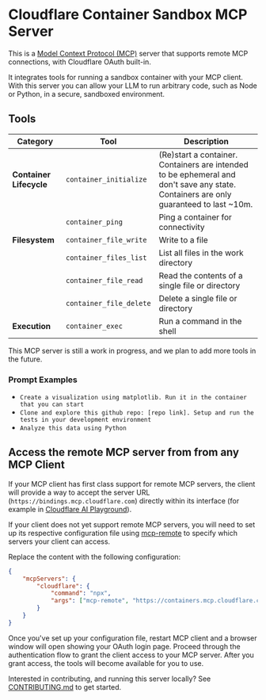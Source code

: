 # Cloudflare Container Sandbox MCP Server

This is a [Model Context Protocol (MCP)](https://modelcontextprotocol.io/introduction) server that supports remote MCP connections, with Cloudflare OAuth built-in.

It integrates tools for running a sandbox container with your MCP client. With this server you can allow your LLM to run arbitrary code, such as Node or Python, in a secure, sandboxed environment.

## Tools

| **Category**            | **Tool**                | **Description**                                                                                                                       |
| ----------------------- | ----------------------- | ------------------------------------------------------------------------------------------------------------------------------------- |
| **Container Lifecycle** | `container_initialize`  | (Re)start a container. Containers are intended to be ephemeral and don't save any state. Containers are only guaranteed to last ~10m. |
|                         | `container_ping`        | Ping a container for connectivity                                                                                                     |
| **Filesystem**          | `container_file_write`  | Write to a file                                                                                                                       |
|                         | `container_files_list`  | List all files in the work directory                                                                                                  |
|                         | `container_file_read`   | Read the contents of a single file or directory                                                                                       |
|                         | `container_file_delete` | Delete a single file or directory                                                                                                     |
| **Execution**           | `container_exec`        | Run a command in the shell                                                                                                            |

This MCP server is still a work in progress, and we plan to add more tools in the future.

### Prompt Examples

- `Create a visualization using matplotlib. Run it in the container that you can start`
- `Clone and explore this github repo: [repo link]. Setup and run the tests in your development environment`
- `Analyze this data using Python`

## Access the remote MCP server from from any MCP Client

If your MCP client has first class support for remote MCP servers, the client will provide a way to accept the server URL (`https://bindings.mcp.cloudflare.com`) directly within its interface (for example in [Cloudflare AI Playground](https://playground.ai.cloudflare.com/)).

If your client does not yet support remote MCP servers, you will need to set up its respective configuration file using [mcp-remote](https://www.npmjs.com/package/mcp-remote) to specify which servers your client can access.

Replace the content with the following configuration:

```json
{
	"mcpServers": {
		"cloudflare": {
			"command": "npx",
			"args": ["mcp-remote", "https://containers.mcp.cloudflare.com/sse"]
		}
	}
}
```

Once you've set up your configuration file, restart MCP client and a browser window will open showing your OAuth login page. Proceed through the authentication flow to grant the client access to your MCP server. After you grant access, the tools will become available for you to use.

Interested in contributing, and running this server locally? See [CONTRIBUTING.md](CONTRIBUTING.md) to get started.
